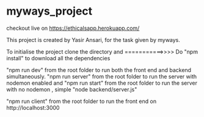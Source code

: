 # myways_project

checkout live on https://ethicalsapp.herokuapp.com/

This project is created by Yasir Ansari, for the task given by myways. 

To initialise the project clone the directory 
and 
===========>>>> Do
"npm install" to download all the dependencies

"npm run dev" from the root folder to run both the front end and backend simultaneously.
"npm run server" from the root folder to run the server with nodemon enabled and
"npm run start" from the root folder to run the server with no nodemon , simple "node backend/server.js"

"npm run client" from the root folder to run the front end on http://localhost:3000
